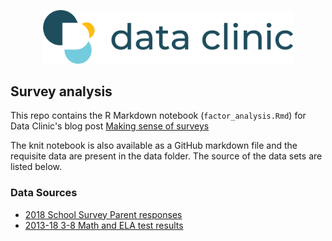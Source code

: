 
<p align="center">
  <img src="site-logo.png" width="400"/>
</p>

## Survey analysis
This repo contains the R Markdown notebook (`factor_analysis.Rmd`) for Data Clinic's blog post [Making sense of surveys](https://medium.com/dataclinic/making-sense-of-surveys-754fdc1372ed)

The knit notebook is also available as a GitHub markdown file and the requisite data are present in the data folder. The source of the data sets are listed below.

### Data Sources
- [2018 School Survey Parent responses](https://auth-infohub.nyced.org/docs/default-source/default-document-library/2018-public-data-file_parent.xlsx)
- [2013-18 3-8 Math and ELA test results](https://infohub.nyced.org/reports-and-policies/citywide-information-and-data/test-results)

